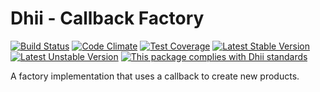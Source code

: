 # Dhii - Callback Factory

[![Build Status](https://travis-ci.org/Dhii/callback-factory.svg?branch=develop)](https://travis-ci.org/Dhii/callback-factory)
[![Code Climate](https://codeclimate.com/github/Dhii/callback-factory/badges/gpa.svg)](https://codeclimate.com/github/Dhii/callback-factory)
[![Test Coverage](https://codeclimate.com/github/Dhii/callback-factory/badges/coverage.svg)](https://codeclimate.com/github/Dhii/callback-factory/coverage)
[![Latest Stable Version](https://poser.pugx.org/dhii/callback-factory/version)](https://packagist.org/packages/dhii/callback-factory)
[![Latest Unstable Version](https://poser.pugx.org/dhii/callback-factory/v/unstable)](https://packagist.org/packages/dhii/callback-factory)
[![This package complies with Dhii standards](https://img.shields.io/badge/Dhii-Compliant-green.svg?style=flat-square)][Dhii]

A factory implementation that uses a callback to create new products.

[Dhii]: https://github.com/Dhii/dhii
